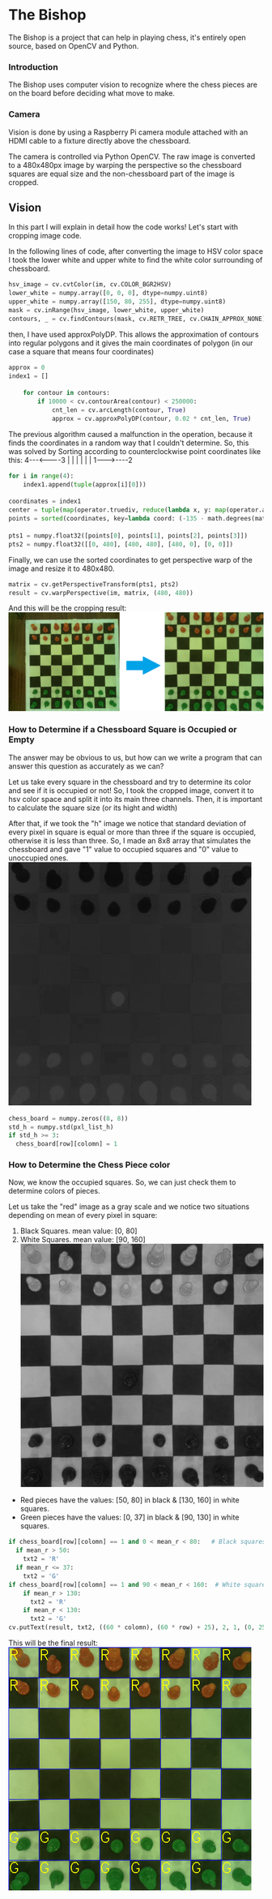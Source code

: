 # The Bishop

The Bishop is a project that can help in playing chess, it's entirely open source, based on OpenCV and Python.

### Introduction

The Bishop uses computer vision to recognize where the chess pieces are on the board before deciding what move to make.

### Camera

Vision is done by using a Raspberry Pi camera module attached with an HDMI cable to a fixture directly above the chessboard.

The camera is controlled via Python OpenCV. The raw image is converted to a 480x480px image by warping the perspective so the chessboard squares are equal size and the non-chessboard part of the image is cropped.

## Vision

In this part I will explain in detail how the code works! Let's start with cropping image code.

In the following lines of code, after converting the image to HSV color space I took the lower white and upper white to find the white color surrounding of chessboard.

```python
hsv_image = cv.cvtColor(im, cv.COLOR_BGR2HSV)
lower_white = numpy.array([0, 0, 0], dtype=numpy.uint8)
upper_white = numpy.array([150, 80, 255], dtype=numpy.uint8)
mask = cv.inRange(hsv_image, lower_white, upper_white)
contours, _ = cv.findContours(mask, cv.RETR_TREE, cv.CHAIN_APPROX_NONE)
```

then, I have used approxPolyDP. This allows the approximation of contours into regular polygons and it gives the main coordinates of polygon (in our case a square that means four coordinates)

```python
approx = 0
index1 = []

    for contour in contours:
        if 10000 < cv.contourArea(contour) < 250000:
            cnt_len = cv.arcLength(contour, True)
            approx = cv.approxPolyDP(contour, 0.02 * cnt_len, True)
```

The previous algorithm caused a malfunction in the operation, because it finds the coordinates in a random way that I couldn't determine. So, this was solved by Sorting according to counterclockwise point coordinates like this:
          4---<----3
          |        |
          |        |
          |        |
          1--->----2 

```python
for i in range(4):
    index1.append(tuple(approx[i][0]))

coordinates = index1
center = tuple(map(operator.truediv, reduce(lambda x, y: map(operator.add, x, y), coordinates), [len(coordinates)] * 2))
points = sorted(coordinates, key=lambda coord: (-135 - math.degrees(math.atan2(*tuple(map(operator.sub, coord, center))[::-1]))) % 360)

pts1 = numpy.float32([points[0], points[1], points[2], points[3]])
pts2 = numpy.float32([[0, 480], [480, 480], [480, 0], [0, 0]])
```

Finally, we can use the sorted coordinates to get perspective warp of the image and resize it to 480x480.

```python
matrix = cv.getPerspectiveTransform(pts1, pts2)
result = cv.warpPerspective(im, matrix, (480, 480))
```
And this will be the cropping result:
![](Images/r1.png)

### How to Determine if a Chessboard Square is Occupied or Empty
The answer may be obvious to us, but how can we write a program that can answer this question as accurately as we can?

Let us take every square in the chessboard and try to determine its color and see if it is occupied or not! So, I took the cropped image,  convert it to hsv color space and split it into its main three channels. Then, it is important to calculate the square size (or its hight and width)  

After that, if we took the "h" image we notice that standard deviation of every pixel in square is equal or more than three if the square is occupied, otherwise it is less than three. So, I made an 8x8 array that simulates the chessboard and gave "1" value to occupied squares and "0" value to unoccupied ones.
![](Images/h.png)

```python
chess_board = numpy.zeros((8, 8))
std_h = numpy.std(pxl_list_h)
if std_h >= 3:
  chess_board[row][colomn] = 1
```
### How to Determine the Chess Piece color
Now, we know the occupied squares. So, we can just check them to determine colors of pieces.

Let us take the "red" image as a gray scale and we notice two situations depending on mean of every pixel in square:
1. Black Squares. mean value: [0, 80]
2. White Squares. mean value: [90, 160]
![](Images/r.png)

* Red pieces have the values: [50, 80] in black & [130, 160] in white squares.
* Green pieces have the values: [0, 37] in black & [90, 130] in white squares.

```python
if chess_board[row][colomn] == 1 and 0 < mean_r < 80:   # Black squares
  if mean_r > 50:
    txt2 = 'R'
  if mean_r <= 37:
    txt2 = 'G'
if chess_board[row][colomn] == 1 and 90 < mean_r < 160:  # White squares
    if mean_r > 130:
      txt2 = 'R'
    if mean_r < 130:
      txt2 = 'G'
cv.putText(result, txt2, ((60 * colomn), (60 * row) + 25), 2, 1, (0, 255, 255))
```
This will be the final result:
![](Images/final.png)